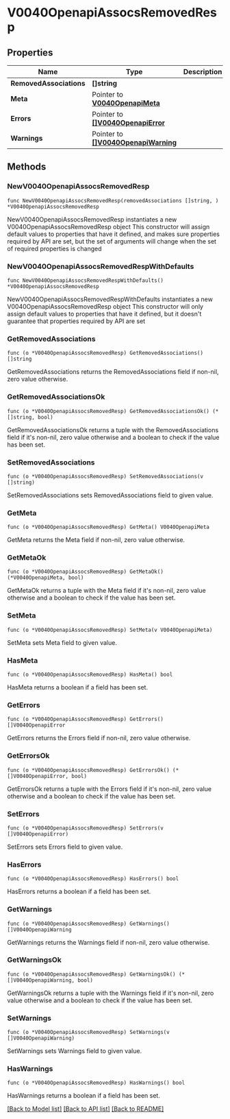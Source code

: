 # V0040OpenapiAssocsRemovedResp

## Properties

Name | Type | Description | Notes
------------ | ------------- | ------------- | -------------
**RemovedAssociations** | **[]string** |  | 
**Meta** | Pointer to [**V0040OpenapiMeta**](V0040OpenapiMeta.md) |  | [optional] 
**Errors** | Pointer to [**[]V0040OpenapiError**](V0040OpenapiError.md) |  | [optional] 
**Warnings** | Pointer to [**[]V0040OpenapiWarning**](V0040OpenapiWarning.md) |  | [optional] 

## Methods

### NewV0040OpenapiAssocsRemovedResp

`func NewV0040OpenapiAssocsRemovedResp(removedAssociations []string, ) *V0040OpenapiAssocsRemovedResp`

NewV0040OpenapiAssocsRemovedResp instantiates a new V0040OpenapiAssocsRemovedResp object
This constructor will assign default values to properties that have it defined,
and makes sure properties required by API are set, but the set of arguments
will change when the set of required properties is changed

### NewV0040OpenapiAssocsRemovedRespWithDefaults

`func NewV0040OpenapiAssocsRemovedRespWithDefaults() *V0040OpenapiAssocsRemovedResp`

NewV0040OpenapiAssocsRemovedRespWithDefaults instantiates a new V0040OpenapiAssocsRemovedResp object
This constructor will only assign default values to properties that have it defined,
but it doesn't guarantee that properties required by API are set

### GetRemovedAssociations

`func (o *V0040OpenapiAssocsRemovedResp) GetRemovedAssociations() []string`

GetRemovedAssociations returns the RemovedAssociations field if non-nil, zero value otherwise.

### GetRemovedAssociationsOk

`func (o *V0040OpenapiAssocsRemovedResp) GetRemovedAssociationsOk() (*[]string, bool)`

GetRemovedAssociationsOk returns a tuple with the RemovedAssociations field if it's non-nil, zero value otherwise
and a boolean to check if the value has been set.

### SetRemovedAssociations

`func (o *V0040OpenapiAssocsRemovedResp) SetRemovedAssociations(v []string)`

SetRemovedAssociations sets RemovedAssociations field to given value.


### GetMeta

`func (o *V0040OpenapiAssocsRemovedResp) GetMeta() V0040OpenapiMeta`

GetMeta returns the Meta field if non-nil, zero value otherwise.

### GetMetaOk

`func (o *V0040OpenapiAssocsRemovedResp) GetMetaOk() (*V0040OpenapiMeta, bool)`

GetMetaOk returns a tuple with the Meta field if it's non-nil, zero value otherwise
and a boolean to check if the value has been set.

### SetMeta

`func (o *V0040OpenapiAssocsRemovedResp) SetMeta(v V0040OpenapiMeta)`

SetMeta sets Meta field to given value.

### HasMeta

`func (o *V0040OpenapiAssocsRemovedResp) HasMeta() bool`

HasMeta returns a boolean if a field has been set.

### GetErrors

`func (o *V0040OpenapiAssocsRemovedResp) GetErrors() []V0040OpenapiError`

GetErrors returns the Errors field if non-nil, zero value otherwise.

### GetErrorsOk

`func (o *V0040OpenapiAssocsRemovedResp) GetErrorsOk() (*[]V0040OpenapiError, bool)`

GetErrorsOk returns a tuple with the Errors field if it's non-nil, zero value otherwise
and a boolean to check if the value has been set.

### SetErrors

`func (o *V0040OpenapiAssocsRemovedResp) SetErrors(v []V0040OpenapiError)`

SetErrors sets Errors field to given value.

### HasErrors

`func (o *V0040OpenapiAssocsRemovedResp) HasErrors() bool`

HasErrors returns a boolean if a field has been set.

### GetWarnings

`func (o *V0040OpenapiAssocsRemovedResp) GetWarnings() []V0040OpenapiWarning`

GetWarnings returns the Warnings field if non-nil, zero value otherwise.

### GetWarningsOk

`func (o *V0040OpenapiAssocsRemovedResp) GetWarningsOk() (*[]V0040OpenapiWarning, bool)`

GetWarningsOk returns a tuple with the Warnings field if it's non-nil, zero value otherwise
and a boolean to check if the value has been set.

### SetWarnings

`func (o *V0040OpenapiAssocsRemovedResp) SetWarnings(v []V0040OpenapiWarning)`

SetWarnings sets Warnings field to given value.

### HasWarnings

`func (o *V0040OpenapiAssocsRemovedResp) HasWarnings() bool`

HasWarnings returns a boolean if a field has been set.


[[Back to Model list]](../README.md#documentation-for-models) [[Back to API list]](../README.md#documentation-for-api-endpoints) [[Back to README]](../README.md)


